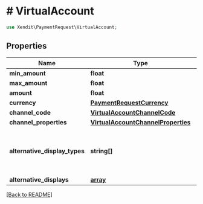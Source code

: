 # # VirtualAccount


```php
use Xendit\PaymentRequest\VirtualAccount;
```
## Properties

| Name | Type | Description | Examples | Notes |
| ------------ | ------------- | ------------- | ------------- | -------------|
| **min_amount** | **float** |  | null |  [optional] |
| **max_amount** | **float** |  | null |  [optional] |
| **amount** | **float** |  | null |  [optional] |
| **currency** | [**PaymentRequestCurrency**](PaymentRequestCurrency.md) |  | null |  [optional] |
| **channel_code** | [**VirtualAccountChannelCode**](VirtualAccountChannelCode.md) |  | null |  |
| **channel_properties** | [**VirtualAccountChannelProperties**](VirtualAccountChannelProperties.md) |  | null |  |
| **alternative_display_types** | **string[]** | Alternative display requested for the virtual account | null |  [optional] |
| **alternative_displays** | [**array**](VirtualAccountAlternativeDisplay.md) |  | null |  [optional] |


[[Back to README]](../../README.md)
